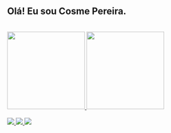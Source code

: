 
## Olá! Eu sou Cosme Pereira.
<div style="display: inline_block"><br>
<div>
<a href="Cosme1984">
<img height="180em" src="https://github-readme-stats.vercel.app/api/top-langs/?username=Cosme1984&layout=compact&langs_count=7&theme=dracula"/>
<img height="180em" src="https://github-readme-stats.vercel.app/api?username=Cosme1984&show_icons=true&theme=dracula&include_all_commits=true&count_private=true"/>
</div>


<div style="display: inline_block"><br>
<img src="https://img.shields.io/badge/Gmail-D14836?style=for-the-badge&logo=gmail&logoColor=white" /> 
  <img src="https://img.shields.io/badge/Telegram-2CA5E0?style=for-the-badge&logo=telegram&logoColor=white" /> 
  <img src="https://img.shields.io/badge/LinkedIn-0077B5?style=for-the-badge&logo=linkedin&logoColor=white" /> 
